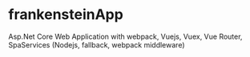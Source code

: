 # frankensteinApp
Asp.Net Core Web Application with webpack, Vuejs, Vuex, Vue Router, SpaServices (Nodejs, fallback, webpack middleware)
